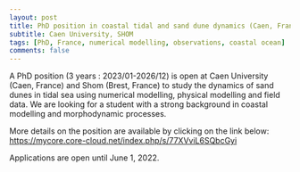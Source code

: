 ```yaml
---
layout: post
title: PhD position in coastal tidal and sand dune dynamics (Caen, France)
subtitle: Caen University, SHOM
tags: [PhD, France, numerical modelling, observations, coastal ocean]
comments: false
---
```

A PhD position (3 years : 2023/01-2026/12) is open at Caen University (Caen, France) and Shom (Brest, France) to study the dynamics of sand dunes in tidal sea using numerical modelling, physical modelling and field data. We are looking for a student with a strong background in coastal modelling and morphodynamic processes.

More details on the position are available by clicking on the link below:
https://mycore.core-cloud.net/index.php/s/77XVviL6SQbcGyi

Applications are open until June 1, 2022.


